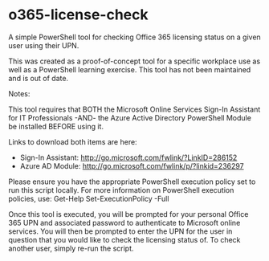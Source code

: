 # o365-license-check

A simple PowerShell tool for checking Office 365 licensing status on a given user using their UPN.

This was created as a proof-of-concept tool for a specific workplace use as well as a PowerShell learning exercise. This tool has not 
been maintained and is out of date.

Notes:

This tool requires that BOTH the Microsoft Online Services Sign-In Assistant for IT Professionals -AND- the Azure Active Directory 
PowerShell Module be installed BEFORE using it.

Links to download both items are here:
  - Sign-In Assistant: http://go.microsoft.com/fwlink/?LinkID=286152
  - Azure AD Module: http://go.microsoft.com/fwlink/p/?linkid=236297
  
Please ensure you have the appropriate PowerShell execution policy set to run this script locally. For more information on PowerShell 
execution policies, use: Get-Help Set-ExecutionPolicy -Full

Once this tool is executed, you will be prompted for your personal Office 365 UPN and associated password to authenticate to Microsoft 
online services. You will then be prompted to enter the UPN for the user in question that you would like to check the licensing 
status of. To check another user, simply re-run the script.
